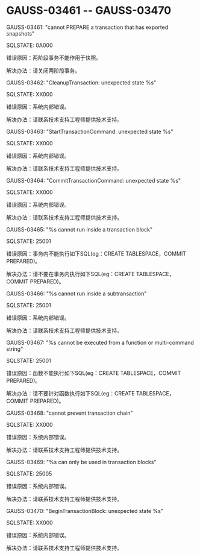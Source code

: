 # GAUSS-03461 -- GAUSS-03470<a name="ZH-CN_TOPIC_0302073135"></a>

GAUSS-03461: "cannot PREPARE a transaction that has exported snapshots"

SQLSTATE: 0A000

错误原因：两阶段事务不能作用于快照。

解决办法：请关闭两阶段事务。

GAUSS-03462: "CleanupTransaction: unexpected state %s"

SQLSTATE: XX000

错误原因：系统内部错误。

解决办法：请联系技术支持工程师提供技术支持。

GAUSS-03463: "StartTransactionCommand: unexpected state %s"

SQLSTATE: XX000

错误原因：系统内部错误。

解决办法：请联系技术支持工程师提供技术支持。

GAUSS-03464: "CommitTransactionCommand: unexpected state %s"

SQLSTATE: XX000

错误原因：系统内部错误。

解决办法：请联系技术支持工程师提供技术支持。

GAUSS-03465: "%s cannot run inside a transaction block"

SQLSTATE: 25001

错误原因：事务内不能执行如下SQL\(eg：CREATE TABLESPACE，COMMIT PREPARED\)。

解决办法：请不要在事务内执行如下SQL\(eg：CREATE TABLESPACE，COMMIT PREPARED\)。

GAUSS-03466: "%s cannot run inside a subtransaction"

SQLSTATE: 25001

错误原因：系统内部错误。

解决办法：请联系技术支持工程师提供技术支持。

GAUSS-03467: "%s cannot be executed from a function or multi-command string"

SQLSTATE: 25001

错误原因：函数不能执行如下SQL\(eg：CREATE TABLESPACE，COMMIT PREPARED\)。

解决办法：请不要针对函数执行如下SQL\(eg：CREATE TABLESPACE，COMMIT PREPARED\)。

GAUSS-03468: "cannot prevent transaction chain"

SQLSTATE: XX000

错误原因：系统内部错误。

解决办法：请联系技术支持工程师提供技术支持。

GAUSS-03469: "%s can only be used in transaction blocks"

SQLSTATE: 25005

错误原因：系统内部错误。

解决办法：请联系技术支持工程师提供技术支持。

GAUSS-03470: "BeginTransactionBlock: unexpected state %s"

SQLSTATE: XX000

错误原因：系统内部错误。

解决办法：请联系技术支持工程师提供技术支持。

